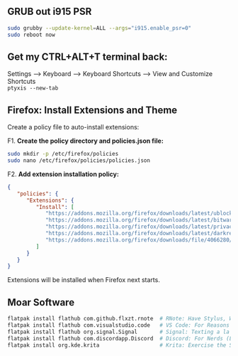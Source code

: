 ## GRUB out i915 PSR
   ```bash
   sudo grubby --update-kernel=ALL --args="i915.enable_psr=0"
   sudo reboot now
   ```

## Get my CTRL+ALT+T terminal back:
   Settings --> Keyboard --> Keyboard Shortcuts --> View and Customize Shortcuts \
   `ptyxis --new-tab`

## Firefox: Install Extensions and Theme

Create a policy file to auto-install extensions:

F1. **Create the policy directory and policies.json file:**
   ```bash
   sudo mkdir -p /etc/firefox/policies
   sudo nano /etc/firefox/policies/policies.json
   ```

F2. **Add extension installation policy:**
```json
{
   "policies": {
      "Extensions": {
         "Install": [
            "https://addons.mozilla.org/firefox/downloads/latest/ublock-origin/latest.xpi",
            "https://addons.mozilla.org/firefox/downloads/latest/bitwarden-password-manager/latest.xpi",
            "https://addons.mozilla.org/firefox/downloads/latest/privacy-com/latest.xpi",
            "https://addons.mozilla.org/firefox/downloads/latest/darkreader/latest.xpi",
            "https://addons.mozilla.org/firefox/downloads/file/4066280/lush_bold-2.1.xpi"
         ]
      }
   }
}
```

Extensions will be installed when Firefox next starts.

## Moar Software

   ```bash
   flatpak install flathub com.github.flxzt.rnote  # RNote: Have Stylus, Will Draw
   flatpak install flathub com.visualstudio.code   # VS Code: For Reasons
   flatpak install flathub org.signal.Signal       # Signal: Texting a la Hegseth
   flatpak install flathub com.discordapp.Discord  # Discord: For Nerds (Like Me)
   flatpak install org.kde.krita                   # Krita: Exercise the Stylus
   ```
